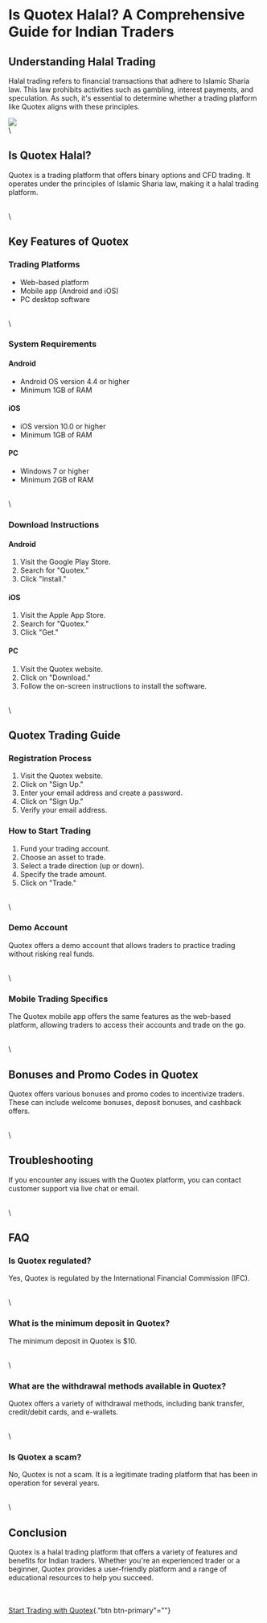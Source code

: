 # Is Quotex Halal? A Comprehensive Guide for Indian Traders

## Understanding Halal Trading

Halal trading refers to financial transactions that adhere to Islamic
Sharia law. This law prohibits activities such as gambling, interest
payments, and speculation. As such, it\'s essential to determine whether
a trading platform like Quotex aligns with these principles.

[![](https://static.quotex.io/files/4_en/300_250.jpg)](https://traff.sbs/brokerqxlid)\
\

## Is Quotex Halal?

Quotex is a trading platform that offers binary options and CFD trading.
It operates under the principles of Islamic Sharia law, making it a
halal trading platform.

\
\

## Key Features of Quotex

### Trading Platforms

-   Web-based platform
-   Mobile app (Android and iOS)
-   PC desktop software

\
\

### System Requirements

#### Android

-   Android OS version 4.4 or higher
-   Minimum 1GB of RAM

#### iOS

-   iOS version 10.0 or higher
-   Minimum 1GB of RAM

#### PC

-   Windows 7 or higher
-   Minimum 2GB of RAM

\
\

### Download Instructions

#### Android

1.  Visit the Google Play Store.
2.  Search for "Quotex."
3.  Click "Install."

#### iOS

1.  Visit the Apple App Store.
2.  Search for "Quotex."
3.  Click "Get."

#### PC

1.  Visit the Quotex website.
2.  Click on "Download."
3.  Follow the on-screen instructions to install the software.

\
\

## Quotex Trading Guide

### Registration Process

1.  Visit the Quotex website.
2.  Click on "Sign Up."
3.  Enter your email address and create a password.
4.  Click on "Sign Up."
5.  Verify your email address.

### How to Start Trading

1.  Fund your trading account.
2.  Choose an asset to trade.
3.  Select a trade direction (up or down).
4.  Specify the trade amount.
5.  Click on "Trade."

\
\

### Demo Account

Quotex offers a demo account that allows traders to practice trading
without risking real funds.

\
\

### Mobile Trading Specifics

The Quotex mobile app offers the same features as the web-based
platform, allowing traders to access their accounts and trade on the go.

\
\

## Bonuses and Promo Codes in Quotex

Quotex offers various bonuses and promo codes to incentivize traders.
These can include welcome bonuses, deposit bonuses, and cashback offers.

\
\

## Troubleshooting

If you encounter any issues with the Quotex platform, you can contact
customer support via live chat or email.

\
\

## FAQ

### Is Quotex regulated?

Yes, Quotex is regulated by the International Financial Commission
(IFC).

\
\

### What is the minimum deposit in Quotex?

The minimum deposit in Quotex is \$10.

\
\

### What are the withdrawal methods available in Quotex?

Quotex offers a variety of withdrawal methods, including bank transfer,
credit/debit cards, and e-wallets.

\
\

### Is Quotex a scam?

No, Quotex is not a scam. It is a legitimate trading platform that has
been in operation for several years.

\
\

## Conclusion

Quotex is a halal trading platform that offers a variety of features and
benefits for Indian traders. Whether you\'re an experienced trader or a
beginner, Quotex provides a user-friendly platform and a range of
educational resources to help you succeed.

\
\
[Start Trading with
Quotex](\%22https://broker-qx.pro/sign-up/?lid=1102511\%22){."btn
btn-primary"=""}

